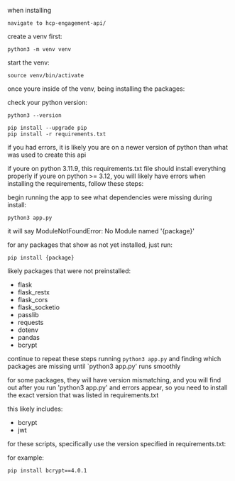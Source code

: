 when installing 

`navigate to hcp-engagement-api/`

create a venv first: 

```
python3 -m venv venv
```

start the venv: 

```
source venv/bin/activate 
```

once youre inside of the venv, being installing the packages: 

check your python version: 

```
python3 --version
```

```
pip install --upgrade pip
pip install -r requirements.txt
```

if you had errors, it is likely you are on a newer version of python than what was used to create this api

if youre on python 3.11.9, this requirements.txt file should install everything properly 
if youre on python >= 3.12, you will likely have errors when installing the requirements, follow these steps: 

begin running the app to see what dependencies were missing during install: 

```
python3 app.py
```

it will say ModuleNotFoundError: No Module named '{package}'

for any packages that show as not yet installed, just run:

```
pip install {package}
```

likely packages that were not preinstalled: 
- flask
- flask_restx
- flask_cors
- flask_socketio
- passlib
- requests
- dotenv
- pandas
- bcrypt

continue to repeat these steps running `python3 app.py` and finding which packages are missing until `python3 app.py' runs smoothly

for some packages, they will have version mismatching, and you will find out after you run 'python3 app.py' and errors appear, so you need to install the exact version that was listed in requirements.txt

this likely includes: 
- bcrypt
- jwt

for these scripts, specifically use the version specified in requirements.txt: 

for example: 

```
pip install bcrypt==4.0.1
```
